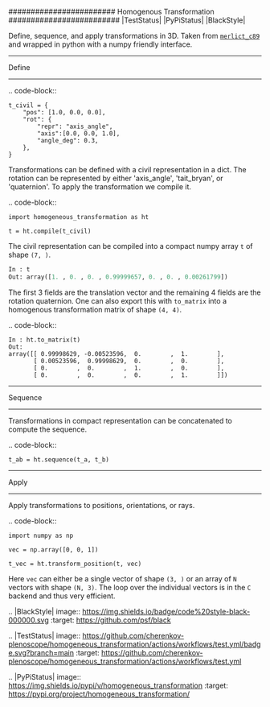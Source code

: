 ########################
Homogenous Transformation
#########################
|TestStatus| |PyPiStatus| |BlackStyle|

Define, sequence, and apply transformations in 3D.
Taken from [```merlict_c89```](https://github.com/cherenkov-plenoscope/merlict_c89) and wrapped in python with a numpy friendly interface.

******
Define
******

.. code-block::

    t_civil = {
        "pos": [1.0, 0.0, 0.0],
        "rot": {
            "repr": "axis_angle",
            "axis":[0.0, 0.0, 1.0],
            "angle_deg": 0.3,
        },
    }


Transformations can be defined with a civil representation in a dict.
The rotation can be represented by either 'axis_angle', 'tait_bryan', or
'quaternion'. To apply the transformation we compile it.

.. code-block::

    import homogeneous_transformation as ht

    t = ht.compile(t_civil)


The civil representation can be compiled into a compact numpy array ```t```
of shape ```(7, )```.

```python
In : t
Out: array([1. , 0. , 0. , 0.99999657, 0. , 0. , 0.00261799])
```

The first 3 fields are the translation vector and the remaining 4 fields are
the rotation quaternion.
One can also export this with  ```to_matrix``` into a homogenous
transformation matrix of shape ```(4, 4)```.

.. code-block::

    In : ht.to_matrix(t)
    Out:
    array([[ 0.99998629, -0.00523596,  0.        ,  1.        ],
           [ 0.00523596,  0.99998629,  0.        ,  0.        ],
           [ 0.        ,  0.        ,  1.        ,  0.        ],
           [ 0.        ,  0.        ,  0.        ,  1.        ]])

********
Sequence
********

Transformations in compact representation can be concatenated to compute the
sequence.

.. code-block::

    t_ab = ht.sequence(t_a, t_b)


*****
Apply
*****

Apply transformations to positions, orientations, or rays.

.. code-block::

    import numpy as np

    vec = np.array([0, 0, 1])

    t_vec = ht.transform_position(t, vec)


Here ```vec``` can either be a single vector of shape ```(3, )``` or an
array of ```N``` vectors with shape ```(N, 3)```.
The loop over the individual vectors is in the ```C``` backend and
thus very efficient.


.. |BlackStyle| image:: https://img.shields.io/badge/code%20style-black-000000.svg
    :target: https://github.com/psf/black

.. |TestStatus| image:: https://github.com/cherenkov-plenoscope/homogeneous_transformation/actions/workflows/test.yml/badge.svg?branch=main
   :target: https://github.com/cherenkov-plenoscope/homogeneous_transformation/actions/workflows/test.yml

.. |PyPiStatus| image:: https://img.shields.io/pypi/v/homogeneous_transformation
   :target: https://pypi.org/project/homogeneous_transformation/